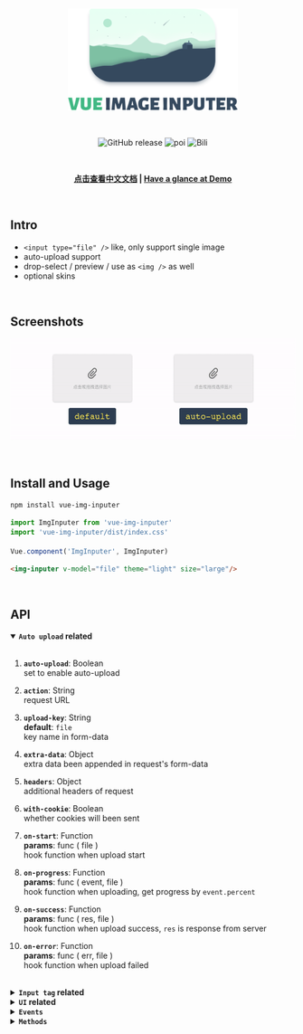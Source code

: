 <br>

<p align="center">
  <img width="300px" src="./src/assets/vip-logo.png" alt="vip" />
</p>
<br>

<p align="center">
  <img alt="GitHub release" src="https://img.shields.io/badge/release-v2.1.0-orange.svg?style=for-the-badge"/>
  <img alt="poi" src="https://img.shields.io/badge/poi-10-green.svg?style=for-the-badge"/>
  <img alt="Bili" src="https://img.shields.io/badge/bili-3-blue.svg?style=for-the-badge"/>
</p>

<br>

<p align="center">
  <b>
    <a href="https://github.com/waynecz/vue-img-inputer/blob/master/README-CN.MD">点击查看中文文档</a>
    |
    <a href="http://waynecz.github.io/VueImgInputer/index.html">Have a glance at Demo</a>
  </b>
</p>

<br>

## Intro

- `<input type="file" />` like, only support single image
- auto-upload support
- drop-select / preview / use as `<img />` as well
- optional skins

<br>

## Screenshots

<p align="center">
  <img height="180px" src="./src/assets/screenshot.gif"/>
</p>

<br>

## Install and Usage

```bash
npm install vue-img-inputer
```

```javascript
import ImgInputer from 'vue-img-inputer'
import 'vue-img-inputer/dist/index.css'

Vue.component('ImgInputer', ImgInputer)
```

```html
<img-inputer v-model="file" theme="light" size="large"/>
```

<br>

## API

<details open><summary><strong><code>Auto upload</code> related</strong></summary>
<br>

1.  **`auto-upload`**: Boolean  
    set to enable auto-upload

2.  **`action`**: String  
    request URL

3.  **`upload-key`**: String  
    **default**: `file`  
    key name in form-data

4.  **`extra-data`**: Object  
    extra data been appended in request's form-data

5.  **`headers`**: Object  
    additional headers of request

6.  **`with-cookie`**: Boolean  
    whether cookies will been sent

7.  **`on-start`**: Function  
    **params**: func ( file )  
    hook function when upload start

8.  **`on-progress`**: Function  
    **params**: func ( event, file )  
    hook function when uploading, get progress by `event.percent`

9.  **`on-success`**: Function  
    **params**: func ( res, file )  
    hook function when upload success, `res` is response from server

10. **`on-error`**: Function  
    **params**: func ( err, file )  
    hook function when upload failed

<br/>
</details>

<details><summary><strong><code>Input tag</code> related</strong></summary>
<br>

1.  **`accept`**: String  
    **default**: `image/*,video/*;`  
    suggest to set a specific value like `image/jpg,image/gif;` for wildcard will lead to a serious delay

2.  **`placeholder`**: String  
    **default**: `Drop file here or click`

3.  **`id`**: String  
    **default**: random string in 4 length  
    id of input tag

4.  **`readonly`**: Boolean

5.  **`capture`**: Boolean  
    **default**: `false`  
    whether use camera directly in mobile

6.  **`max-size`**: Number  
    **default**: 5120  
    max-size of image (KB)

7.  **`name`**: Boolean  
    name of input tag

8.  **`any input's attribute`**  
    any input's original attributes set on component will be inherited by inner input tag

<br/>
</details>

<details><summary><strong><code>UI</code> related</strong></summary>
<br>

1.  **`img-src`**: String  
    image resource let component behavior like `<img />`

2.  **`theme`**: String  
    **default**: `material`
    two themes optional (light / material)

3.  **`size`**: String
    small / normal / large

4.  **`icon`**: String  
    clip / img / img2

5.  **`ali-icon`**: String  
    if you use [iconfont.cn](http://iconfont.cn/), set unicode of any icon to custom

6.  **`no-mask`**: Boolean  
    remove mask when hover

7.  **`no-hover-effect`**: Boolean  
    remove all hover effect (include text) when hover

8.  **`bottom-text`**: String  
    **default**: `Drop file here or click to change`  
    text in the bottom when hover

9.  **`no-multiple-text`**: String  
    **default**: `Not support multiple files`  
    visible only the state is `readonly`, cover bottom-text

10.  **`exceed-size-text`**: String  
    **default**: `The size of file should less than: ${maxSize}`  
    visible only the state is `readonly`, cover bottom-text

11.  **`no-action-text`**: String  
    **default**: `Action hasn't set up yet`  
    visible only the state is `readonly`, cover bottom-text

12.  **`readonly-tip-text`**: String  
    **default**: `Readonly`  
    visible only the state is `readonly`, cover bottom-text

<br/>
</details>

<details><summary><strong><code>Events</code></strong></summary>
<br>

1.  **`onChange`**: Function  
    **params**: func ( file, fileName )  
    hook function when file selected

2.  **`onExceed`**: Function  
    **params**: func ( file )  
    hook function when file exceed max-size

<br/>
</details>

<details><summary><strong><code>Methods</code></strong></summary>
<br>

1.  **`reset`**  
    reset componet but will not clear `img-src`

<br/>
</details>
